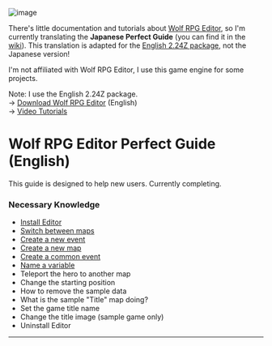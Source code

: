 ![image](https://github.com/unlitcolor/wolfrpgeditor/assets/9135915/55f88c84-db1c-4188-ad09-883b5643a304)

There's little documentation and tutorials about [Wolf RPG Editor](https://www.silversecond.com/WolfRPGEditor/), so I'm currently translating the **Japanese Perfect Guide** (you can find it in the [wiki](https://github.com/unlitcolor/wolfrpgeditor/wiki)). This translation is adapted for the [English 2.24Z package](https://www.moddb.com/engines/wolf-rpg-editor/downloads/wolf-rpg-editor-english-224z-full-package), not the Japanese version!

I'm not affiliated with Wolf RPG Editor, I use this game engine for some projects.


Note: I use the English 2.24Z package.<br>
-> [Download Wolf RPG Editor](https://www.moddb.com/engines/wolf-rpg-editor) (English)<br>
-> [Video Tutorials](https://www.youtube.com/playlist?list=PLRlLANkwfbwEYPEcX3pf2exu2XXYjF62C)

# Wolf RPG Editor Perfect Guide (English)
This guide is designed to help new users. Currently completing.
### Necessary Knowledge

* [Install Editor](https://github.com/unlitcolor/wolfrpgeditor/wiki/1.-Install-Editor)
* [Switch between maps](https://github.com/unlitcolor/wolfrpgeditor/wiki/2.-Switch-between-maps)
* [Create a new event](https://github.com/unlitcolor/wolfrpgeditor/wiki/3.-Create-a-new-event)
* [Create a new map](https://github.com/unlitcolor/WOLF-RPG-Editor_Perfect-Guide/wiki/4.-Create-a-new-map)
* [Create a common event](https://github.com/unlitcolor/WOLF-RPG-Editor_Perfect-Guide/wiki/5.-Create-a-common-event)
* [Name a variable](https://github.com/unlitcolor/WOLF-RPG-Editor_Perfect-Guide/wiki/6.-Name-a-variable)
* Teleport the hero to another map
* Change the starting position
* How to remove the sample data
* What is the sample "Title" map doing?
* Set the game title name
* Change the title image (sample game only)
* Uninstall Editor

***
